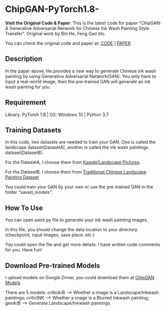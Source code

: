 # ChipGAN-PyTorch1.8-
**Visit the Original Code & Paper**:
This is the latest code for paper "ChipGAN: A Generative Adversarial Network for Chinese Ink Wash Painting Style Transfer". Original work by Bin He, Feng Gao etc.

You can check the original code and paper at: [CODE](https://github.com/PKU-IMRE/ChipGAN) | [PAPER](https://dl.acm.org/doi/10.1145/3240508.3240655)

## Description
In the paper above, He provides a new way to generate Chinese ink wash painting by using Generative Adversarial Network(GAN). You only have to input a real-world image, then the pre-trained GAN will generate an ink wash painting for you.

## Requirement
Library: PyTorch 1.8 | OS: Windows 10 | Python 3.7

## Training Datasets
In this code, two datasets are needed to train your GAN. One is called the landscape dataset(DatasetA), another is called the ink wash paintings dataset(DatasetB).

For the DatasetA, I choose them from [Kaggle|Landscape Pictures](https://www.kaggle.com/arnaud58/landscape-pictures).

For the DatasetB, I choose them from [Traditional Chinese Landscape Painting Dataset](https://github.com/alicex2020/Chinese-Landscape-Painting-Dataset)

You could train your GAN by your own or use the pre-trained GAN in the folder "saved_models".

## How To Use
You can open paint.py file to generate your ink wash painting images.

In this file, you should change the data location to your directory. (checkpoint, input images, save place. etc.)

You could open the file and get more details. I have written code comments for you. Have fun!

## Download Pre-trained Models
I upload models on Google Driver, you could download them at [ChipGAN Models](https://drive.google.com/drive/folders/1lzS3LVWfSYo8viaLLJpoKeQHSrMqMwt5?usp=sharing)

There are 5 models: criticA/B --> Whether a image is a Landscape/Inkwash paintings; criticINK --> Whether a image is a Blurred Inkwash painting; genA/B --> Generate Landscape/Inkwash paintings

